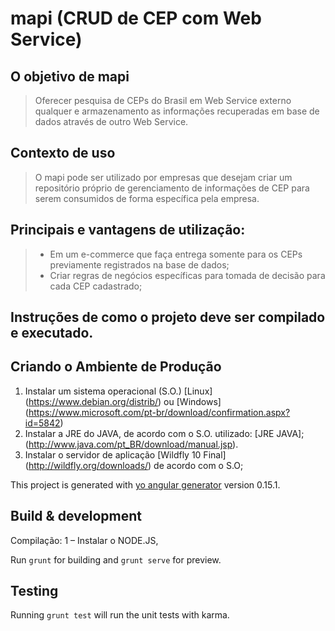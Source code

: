 # mapi (CRUD de CEP com Web Service)

## O objetivo de mapi 

> Oferecer pesquisa de CEPs do Brasil em Web Service externo qualquer e armazenamento as informações recuperadas em base de dados através de outro Web Service. 

##  Contexto de uso

>O mapi pode ser utilizado por empresas que desejam criar um repositório próprio de gerenciamento de informações de CEP para serem consumidos de forma específica pela empresa.

## Principais e vantagens de utilização: 

> - Em um e-commerce que faça entrega somente para os CEPs previamente registrados na base de dados;
> - Criar regras de negócios específicas para tomada de decisão para cada CEP cadastrado;

## Instruções de como o projeto deve ser compilado e executado.

## Criando o Ambiente de Produção
1. Instalar um sistema operacional (S.O.) [Linux] (https://www.debian.org/distrib/) ou [Windows] (https://www.microsoft.com/pt-br/download/confirmation.aspx?id=5842)
2. Instalar a JRE do JAVA, de acordo com o S.O. utilizado: [JRE JAVA];(http://www.java.com/pt_BR/download/manual.jsp).
3. Instalar o servidor de aplicação [Wildfly 10 Final] (http://wildfly.org/downloads/) de acordo com o S.O;

This project is generated with [yo angular generator](https://github.com/yeoman/generator-angular) 
version 0.15.1. 

## Build & development 

Compilação:
1 – Instalar o NODE.JS, 

Run `grunt` for building and `grunt serve` for preview. 

## Testing 

Running `grunt test` will run the unit tests with karma. 